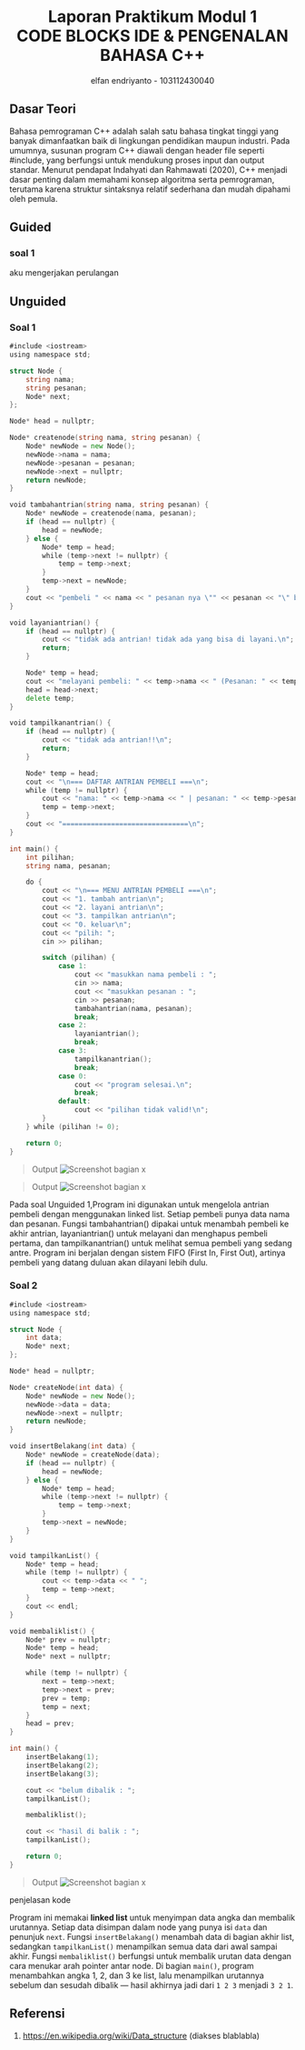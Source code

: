 # <h1 align="center">Laporan Praktikum Modul 1 <br>  CODE BLOCKS IDE & PENGENALAN BAHASA C++</h1>
<p align="center">elfan endriyanto - 103112430040</p>

## Dasar Teori

Bahasa pemrograman C++ adalah salah satu bahasa tingkat tinggi yang banyak dimanfaatkan baik di lingkungan pendidikan maupun industri. Pada umumnya, susunan program C++ diawali dengan header file seperti #include, yang berfungsi untuk mendukung proses input dan output standar. Menurut pendapat Indahyati dan Rahmawati (2020), C++ menjadi dasar penting dalam memahami konsep algoritma serta pemrograman, terutama karena struktur sintaksnya relatif sederhana dan mudah dipahami oleh pemula.



## Guided

### soal 1

aku mengerjakan perulangan

## Unguided

### Soal 1

```go
#include <iostream>
using namespace std;

struct Node {
    string nama;
    string pesanan;
    Node* next;
};

Node* head = nullptr;

Node* createnode(string nama, string pesanan) {
    Node* newNode = new Node();
    newNode->nama = nama;
    newNode->pesanan = pesanan;
    newNode->next = nullptr;
    return newNode;
}

void tambahantrian(string nama, string pesanan) {
    Node* newNode = createnode(nama, pesanan);
    if (head == nullptr) {
        head = newNode;
    } else {
        Node* temp = head;
        while (temp->next != nullptr) {
            temp = temp->next;
        }
        temp->next = newNode;
    }
    cout << "pembeli " << nama << " pesanan nya \"" << pesanan << "\" berhasil ditambahkan ke antrian.\n";
}

void layaniantrian() {
    if (head == nullptr) {
        cout << "tidak ada antrian! tidak ada yang bisa di layani.\n";
        return;
    }

    Node* temp = head;
    cout << "melayani pembeli: " << temp->nama << " (Pesanan: " << temp->pesanan << ")\n";
    head = head->next;
    delete temp;
}

void tampilkanantrian() {
    if (head == nullptr) {
        cout << "tidak ada antrian!!\n";
        return;
    }

    Node* temp = head;
    cout << "\n=== DAFTAR ANTRIAN PEMBELI ===\n";
    while (temp != nullptr) {
        cout << "nama: " << temp->nama << " | pesanan: " << temp->pesanan << endl;
        temp = temp->next;
    }
    cout << "===============================\n";
}

int main() {
    int pilihan;
    string nama, pesanan;

    do {
        cout << "\n=== MENU ANTRIAN PEMBELI ===\n";
        cout << "1. tambah antrian\n";
        cout << "2. layani antrian\n";
        cout << "3. tampilkan antrian\n";
        cout << "0. keluar\n";
        cout << "pilih: ";
        cin >> pilihan;

        switch (pilihan) {
            case 1:
                cout << "masukkan nama pembeli : ";
                cin >> nama;
                cout << "masukkan pesanan : ";
                cin >> pesanan;
                tambahantrian(nama, pesanan);
                break;
            case 2:
                layaniantrian();
                break;
            case 3:
                tampilkanantrian();
                break;
            case 0:
                cout << "program selesai.\n";
                break;
            default:
                cout << "pilihan tidak valid!\n";
        }
    } while (pilihan != 0);

    return 0;
}


```

> Output
> ![Screenshot bagian x](e1.png)

> Output
> ![Screenshot bagian x](e2.png)

Pada soal Unguided 1,Program ini digunakan untuk mengelola antrian pembeli dengan menggunakan linked list. Setiap pembeli punya data nama dan pesanan. Fungsi tambahantrian() dipakai untuk menambah pembeli ke akhir antrian, layaniantrian() untuk melayani dan menghapus pembeli pertama, dan tampilkanantrian() untuk melihat semua pembeli yang sedang antre. Program ini berjalan dengan sistem FIFO (First In, First Out), artinya pembeli yang datang duluan akan dilayani lebih dulu.
### Soal 2

```go
#include <iostream>
using namespace std;

struct Node {
    int data;
    Node* next;
};

Node* head = nullptr;

Node* createNode(int data) {
    Node* newNode = new Node();
    newNode->data = data;
    newNode->next = nullptr;
    return newNode;
}

void insertBelakang(int data) {
    Node* newNode = createNode(data);
    if (head == nullptr) {
        head = newNode;
    } else {
        Node* temp = head;
        while (temp->next != nullptr) {
            temp = temp->next;
        }
        temp->next = newNode;
    }
}

void tampilkanList() {
    Node* temp = head;
    while (temp != nullptr) {
        cout << temp->data << " ";
        temp = temp->next;
    }
    cout << endl;
}

void membaliklist() {
    Node* prev = nullptr;
    Node* temp = head;
    Node* next = nullptr;

    while (temp != nullptr) {
        next = temp->next;
        temp->next = prev;
        prev = temp;
        temp = next;
    }
    head = prev;
}

int main() {
    insertBelakang(1);
    insertBelakang(2);
    insertBelakang(3);

    cout << "belum dibalik : ";
    tampilkanList();

    membaliklist();

    cout << "hasil di balik : ";
    tampilkanList();

    return 0;
}


```

> Output
> ![Screenshot bagian x](e3.png)

penjelasan kode

Program ini memakai **linked list** untuk menyimpan data angka dan membalik urutannya. Setiap data disimpan dalam node yang punya isi `data` dan penunjuk `next`. Fungsi `insertBelakang()` menambah data di bagian akhir list, sedangkan `tampilkanList()` menampilkan semua data dari awal sampai akhir. Fungsi `membaliklist()` berfungsi untuk membalik urutan data dengan cara menukar arah pointer antar node. Di bagian `main()`, program menambahkan angka 1, 2, dan 3 ke list, lalu menampilkan urutannya sebelum dan sesudah dibalik — hasil akhirnya jadi dari `1 2 3` menjadi `3 2 1`.



## Referensi

1. https://en.wikipedia.org/wiki/Data_structure (diakses blablabla)
